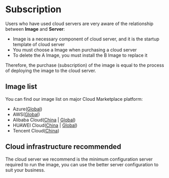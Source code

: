 # Subscription 

Users who have used cloud servers are very aware of the relationship between **Image** and **Server**:

* Image is a necessary component of cloud server, and it is the startup template of cloud server
* You must choose a Image when purchasing a cloud server
* To delete the A Image, you must install the B Image to replace it

Therefore, the purchase (subscription) of the image is equal to the process of deploying the image to the cloud server.

## Image list

You can find our image list on major Cloud Marketplace platform:

- Azure([Global](https://azuremarketplace.microsoft.com/en-us/marketplace/apps?search=websoft9&page=1))
- AWS([Global](https://aws.amazon.com/marketplace/seller-profile?id=c639a579-182c-4d30-8578-4d4d89fba658))
- Alibaba Cloud([China](https://shop658hlt17.market.aliyun.com) | [Global](https://marketplace.alibabacloud.com/store/2116499/list.html?pageIndex=1&supplierId=2116499))
- HUAWEI Cloud([China](https://market.huaweicloud.com/seller/e57458aa054b430fb2f82a066105f986) | [Global](https://marketplace-intl.huaweicloud.com/seller/a0d01460031d46639391c78a61de9a0f))
- Tencent Cloud([China](https://market.cloud.tencent.com/stores/1252192180))

## Cloud infrastructure recommended

The cloud server we recommend is the minimum configuration server required to run the image, you can use the better server configuration to suit your business.